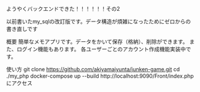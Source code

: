 ようやくバックエンドできた！！！！！！その2


以前書いたmy_sqlの改訂版です。データ構造が煩雑になったためにゼロからの書き直しです

概要
簡単なメモアプリです。データをかいて保存（格納）、削除ができます。 また、ログイン機能もあります。
各ユーザーごとのアカウント作成機能実装中です。

使い方
git clone https://github.com/akiyamajyunta/junken-game.git
cd ./my_php
docker-compose up --build
http://localhost:9090/Front/index.php にアクセス